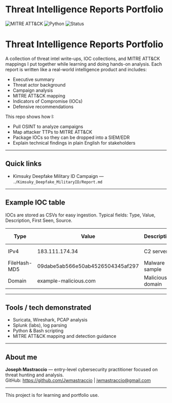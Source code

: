 # Threat Intelligence Reports Portfolio

![MITRE ATT&CK](https://img.shields.io/badge/MITRE-ATT%26CK-red)
![Python](https://img.shields.io/badge/Python-3.10-blue)
![Status](https://img.shields.io/badge/Status-Active-green)

# Threat Intelligence Reports Portfolio

A collection of threat intel write-ups, IOC collections, and MITRE ATT&CK mappings I put together while learning and doing hands-on analysis. Each report is written like a real-world intelligence product and includes:

- Executive summary  
- Threat actor background  
- Campaign analysis  
- MITRE ATT&CK mapping  
- Indicators of Compromise (IOCs)  
- Defensive recommendations

This repo shows how I:
- Pull OSINT to analyze campaigns
- Map attacker TTPs to MITRE ATT&CK
- Package IOCs so they can be dropped into a SIEM/EDR
- Explain technical findings in plain English for stakeholders

---

## Quick links
- Kimsuky Deepfake Military ID Campaign — `./Kimsuky_Deepfake_MilitaryID/Report.md`

---

## Example IOC table

IOCs are stored as CSVs for easy ingestion. Typical fields: Type, Value, Description, First Seen, Source.

| Type         | Value                                  | Description      | First Seen  | Source          |
|--------------|----------------------------------------|------------------|-------------|-----------------|
| IPv4         | 183.111.174.34                         | C2 server        | 2025-09-15  | AlienVault OTX  |
| FileHash-MD5 | 09dabe5ab566e50ab4526504345af297       | Malware sample   | 2025-09-15  | AlienVault OTX  |
| Domain       | example-malicious.com                  | Malicious domain | 2025-09-15  | AlienVault OTX  |


---

## Tools / tech demonstrated
- Suricata, Wireshark, PCAP analysis  
- Splunk (labs), log parsing  
- Python & Bash scripting  
- MITRE ATT&CK mapping and detection guidance

---

## About me
**Joseph Mastraccio** — entry-level cybersecurity practitioner focused on threat hunting and analysis.  
GitHub: https://github.com/Jwmastraccio | jwmastraccio@gmail.com

---

This project is for learning and portfolio use.
